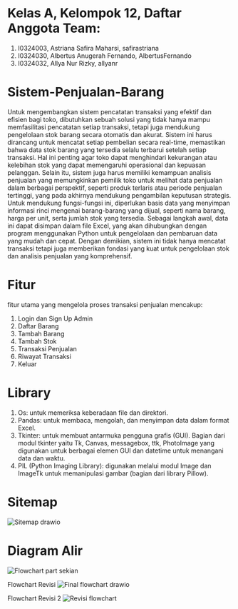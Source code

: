 # Kelas A, Kelompok 12, Daftar Anggota Team:
1. I0324003, Astriana Safira Maharsi, safirastriana
2. I0324030, Albertus Anugerah Fernando, AlbertusFernando
3. I0324032, Allya Nur Rizky, allyanr

# Sistem-Penjualan-Barang
Untuk mengembangkan sistem pencatatan transaksi yang efektif dan efisien bagi toko, dibutuhkan sebuah solusi yang tidak hanya mampu memfasilitasi pencatatan setiap transaksi, tetapi juga mendukung pengelolaan stok barang secara otomatis dan akurat. Sistem ini harus dirancang untuk mencatat setiap pembelian secara real-time, memastikan bahwa data stok barang yang tersedia selalu terbarui setelah setiap transaksi. Hal ini penting agar toko dapat menghindari kekurangan atau kelebihan stok yang dapat memengaruhi operasional dan kepuasan pelanggan. Selain itu, sistem juga harus memiliki kemampuan analisis penjualan yang memungkinkan pemilik toko untuk melihat data penjualan dalam berbagai perspektif, seperti produk terlaris atau periode penjualan tertinggi, yang pada akhirnya mendukung pengambilan keputusan strategis. Untuk mendukung fungsi-fungsi ini, diperlukan basis data yang menyimpan informasi rinci mengenai barang-barang yang dijual, seperti nama barang, harga per unit, serta jumlah stok yang tersedia. Sebagai langkah awal, data ini dapat disimpan dalam file Excel, yang akan dihubungkan dengan program menggunakan Python untuk pengelolaan dan pembaruan data yang mudah dan cepat. Dengan demikian, sistem ini tidak hanya mencatat transaksi tetapi juga memberikan fondasi yang kuat untuk pengelolaan stok dan analisis penjualan yang komprehensif.

# Fitur
fitur utama yang mengelola proses transaksi penjualan mencakup:
1. Login dan Sign Up Admin
2. Daftar Barang
3. Tambah Barang
4. Tambah Stok
5. Transaksi Penjualan
6. Riwayat Transaksi
7. Keluar

# Library
1.	Os: untuk memeriksa keberadaan file dan direktori.
2.	Pandas: untuk membaca, mengolah, dan menyimpan data dalam format Excel.
3.	Tkinter: untuk membuat antarmuka pengguna grafis (GUI).
    Bagian dari modul tkinter yaitu Tk, Canvas, messagebox, ttk, PhotoImage yang digunakan untuk berbagai elemen GUI dan datetime untuk menangani data dan waktu.
4.	PIL (Python Imaging Library): digunakan melalui modul Image dan ImageTk untuk memanipulasi gambar (bagian dari library Pillow).

# Sitemap
![Sitemap drawio](https://github.com/user-attachments/assets/c22dc312-4d3c-413e-b88d-7cbe6eca52bb)


# Diagram Alir
![Flowchart part sekian](https://github.com/user-attachments/assets/a1e382ea-7dc0-4614-9fea-8bc582d9745e)


Flowchart Revisi
![Final flowchart drawio](https://github.com/user-attachments/assets/35652cde-b4ec-459d-9a5e-5fbd265a1248)

Flowchart Revisi 2
![Revisi flowchart](https://github.com/user-attachments/assets/ca7f9a4a-85d3-49d0-896e-8258a8bc423b)


